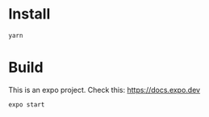 # Install
```console
yarn
```
# Build
This is an expo project. Check this: https://docs.expo.dev
```console
expo start
```
